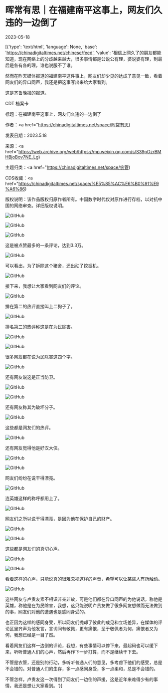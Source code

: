 # 晖常有思｜在福建南平这事上，网友们久违的一边倒了

2023-05-18

[{'type': 'text/html', 'language': None, 'base': 'https://chinadigitaltimes.net/chinese/feed', 'value': '相信上网久了的朋友都能知道，现在网络上的分歧越来越大，很多事情都是公说公有理，婆说婆有理，到最后是各有各的理，谁也说服不了谁。

然而在昨天媒体报道的福建南平这件事上，网友们却少见的达成了意见一致，看着网友们的异口同声，我还是把这事写出来给大家看到。

这是齐鲁晚报的报道。



CDT 档案卡

标题：在福建南平这事上，网友们久违的一边倒了

作者：<a href="https://chinadigitaltimes.net/space/晖常有思)

发表日期：2023.5.18

来源：<a href="https://web.archive.org/web/https://mp.weixin.qq.com/s/S39pOzrBMHBjoBov7NE_Lg)

主题归类：<a href="https://chinadigitaltimes.net/space/农管)

CDS收藏：<a href="https://chinadigitaltimes.net/space/%E5%85%AC%E6%B0%91%E9%A6%86)

版权说明：该作品版权归原作者所有。中国数字时代仅对原作进行存档，以对抗中国的网络审查。详细版权说明。





![GitHub](https://chinadigitaltimes.net/chinese/files/2023/05/post-696137-6466107acf817.png)

![GitHub](https://chinadigitaltimes.net/chinese/files/2023/05/post-696137-6466107ae1206.png)

![GitHub](https://chinadigitaltimes.net/chinese/files/2023/05/post-696137-6466107aea3ce.png)

这是被点赞最多的一条评论，达到3.3万。

![GitHub](https://chinadigitaltimes.net/chinese/files/2023/05/post-696137-6466107af2727.png)

可以看出，为了拆除这个猪舍，还出动了挖掘机。

![GitHub](https://chinadigitaltimes.net/chinese/files/2023/05/post-696137-6466107b12c91.png)

接下来，我想让大家看到网友们的评论。

![GitHub](https://chinadigitaltimes.net/chinese/files/2023/05/post-696137-6466107b1cc59.png)

排在第二的热评直接叫上二狗子了。

![GitHub](https://chinadigitaltimes.net/chinese/files/2023/05/post-696137-6466107b28540.png)

排名第三的热评称这是在为民除害。

![GitHub](https://chinadigitaltimes.net/chinese/files/2023/05/post-696137-6466107b31eff.png)

![GitHub](https://chinadigitaltimes.net/chinese/files/2023/05/post-696137-6466107b3d8a5.png)

很多网友都在说为民除害这四个字。

![GitHub](https://chinadigitaltimes.net/chinese/files/2023/05/post-696137-6466107b4e352.png)

还有网友说这是正当防卫。

![GitHub](https://chinadigitaltimes.net/chinese/files/2023/05/post-696137-6466107b59934.png)

![GitHub](https://chinadigitaltimes.net/chinese/files/2023/05/post-696137-6466107b623ee.png)

还有网友称其为破坏分子。

![GitHub](https://chinadigitaltimes.net/chinese/files/2023/05/post-696137-6466107b6dcbf.png)

这些都是网友们的热评。

![GitHub](https://chinadigitaltimes.net/chinese/files/2023/05/post-696137-6466107b7d358.png)

还有网友觉得他是好汉大侠。

![GitHub](https://chinadigitaltimes.net/chinese/files/2023/05/post-696137-6466107b8a254.png)

![GitHub](https://chinadigitaltimes.net/chinese/files/2023/05/post-696137-6466107b97921.png)

网友们纷纷在说干得漂亮。

![GitHub](https://chinadigitaltimes.net/chinese/files/2023/05/post-696137-6466107ba537e.png)

连英雄这样的称呼都用上了。

![GitHub](https://chinadigitaltimes.net/chinese/files/2023/05/post-696137-6466107bb1f09.png)

网友们之所以说干得漂亮，是因为他在保护自己的财产。

![GitHub](https://chinadigitaltimes.net/chinese/files/2023/05/post-696137-6466107bbef02.png)

![GitHub](https://chinadigitaltimes.net/chinese/files/2023/05/post-696137-6466107bcc1fe.png)

这些都是网友们的真切心声。

![GitHub](https://chinadigitaltimes.net/chinese/files/2023/05/post-696137-6466107bd8e4d.png)

![GitHub](https://chinadigitaltimes.net/chinese/files/2023/05/post-696137-6466107be6086.png)

看着这样的心声，只能说真的很难忽视这样的声音，希望可以让某些人有所触动。

![GitHub](https://chinadigitaltimes.net/chinese/files/2023/05/post-696137-6466107bf311b.png)

这些网友与卢贵友素不相识非亲非故，可是他们都在异口同声的为他说话，称他是英雄，称他是在为民除害，我想，这只能说明卢贵友做了很多网友想做而无法做到的事，网友们对他的遭遇也是感同身受的。

也正因为这样的感同身受，所以网友们抛却了彼此的成见和立场差异，在媒体的评论区里齐声为他发言，言词间有敬佩，更有痛恨，至于敬佩者为何，痛恨者又为何，我想已经是一目了然。

看着网友们这样一边倒的评论，我想，有些事情可以停下来，最起码也可以缓下来，听听普通人们的心声，然后再作下一步打算，而不是继续干下去。

不管是农管，还是别的行动，多听听普通人们的意见，多考虑下他们的感受，总是不会错的。对普通人们的生存，多一点感同身受，多一点柔和，总是不会错的。

不管怎样，卢贵友这一次得到了网友们一边倒的声援，这是近年来难得少有的事情，我还是想让大家看到。'}]